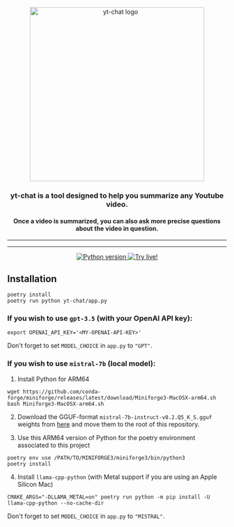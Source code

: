 <div align="center">
  <picture align="center" with="200">
    <source media="(prefers-color-scheme: dark)" srcset="https://github.com/mcordier/yt-chat/blob/5bbae54e1c9f46f11af9090a83089786d9832e6f/public/logo_dark.png">
    <source media="(prefers-color-scheme: light)" srcset="https://github.com/mcordier/yt-chat/blob/5bbae54e1c9f46f11af9090a83089786d9832e6f/public/logo_light.png">
  <img alt="yt-chat logo" src="https://github.com/mcordier/yt-chat/blob/5bbae54e1c9f46f11af9090a83089786d9832e6f/public/logo_light.png" width="400"/>
  </picture>
</div>


<h3 align="center">yt-chat is a tool designed to help you summarize any Youtube video.</h3>
<h4 align="center">Once a video is summarized, you can also ask more precise questions about the video in question.</h4>

---

<div align="center">
</div>

---

<div align="center">
<!-- <img alt="All workflows" src="https://github.com/Fonction-Labs/jade/actions/workflows/all.yml/badge.svg"/> -->

<a href="https://github.com/Fonction-Labs/jade/actions/workflows/all.yml?query=branch%3Amain">
<img alt="Python version" src="https://img.shields.io/badge/python-3.9-blue"/>
</a>

<a href="https://fonctionlabs.com/yt-chat">
<img alt="Try live!" src="https://img.shields.io/static/v1?label=&message=Try live!"/>
</a>
</div>

Installation
------------
```
poetry install
poetry run python yt-chat/app.py
```

### If you wish to use `gpt-3.5` (with your OpenAI API key):
```
export OPENAI_API_KEY='<MY-OPENAI-API-KEY>'
```

Don't forget to set `MODEL_CHOICE` in `app.py` to `"GPT"`.

### If you wish to use `mistral-7b` (local model):

1. Install Python for ARM64
```
wget https://github.com/conda-forge/miniforge/releases/latest/download/Miniforge3-MacOSX-arm64.sh
bash Miniforge3-MacOSX-arm64.sh
```

2. Download the GGUF-format `mistral-7b-instruct-v0.2.Q5_K_S.gguf` weights from [here](https://huggingface.co/TheBloke/Mistral-7B-Instruct-v0.2-GGUF) and move them to the root of this repository.

3. Use this ARM64 version of Python for the poetry environment associated to this project
```
poetry env use /PATH/TO/MINIFORGE3/miniforge3/bin/python3
poetry install
```

4. Install `llama-cpp-python` (with Metal support if you are using an Apple Silicon Mac)
```
CMAKE_ARGS="-DLLAMA_METAL=on" poetry run python -m pip install -U llama-cpp-python --no-cache-dir
```

Don't forget to set `MODEL_CHOICE` in `app.py` to `"MISTRAL"`.

